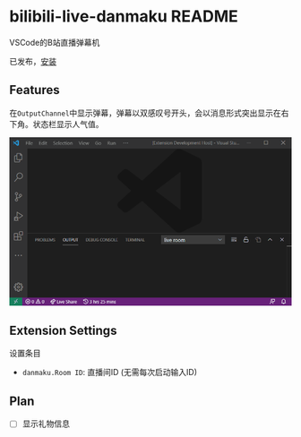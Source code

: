 # bilibili-live-danmaku README

VSCode的B站直播弹幕机

已发布，[安装](https://marketplace.visualstudio.com/items?itemName=Discreater.bilibili-live-danmaku)

## Features

在`OutputChannel`中显示弹幕，弹幕以双感叹号开头，会以消息形式突出显示在右下角。状态栏显示人气值。

![danmaku](https://raw.githubusercontent.com/Discreater/Bilibili-Live-Danmaku-vscode/master/images/danmaku.gif)

## Extension Settings

设置条目

* `danmaku.Room ID`: 直播间ID (无需每次启动输入ID)

## Plan

- [ ] 显示礼物信息

